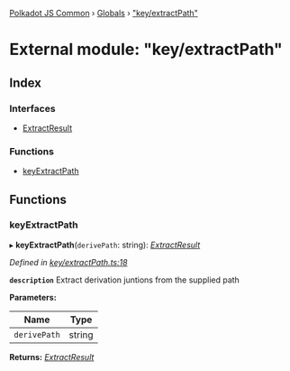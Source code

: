 [Polkadot JS Common](../README.md) › [Globals](../globals.md) › ["key/extractPath"](_key_extractpath_.md)

# External module: "key/extractPath"

## Index

### Interfaces

* [ExtractResult](../interfaces/_key_extractpath_.extractresult.md)

### Functions

* [keyExtractPath](_key_extractpath_.md#keyextractpath)

## Functions

###  keyExtractPath

▸ **keyExtractPath**(`derivePath`: string): *[ExtractResult](../interfaces/_key_extractpath_.extractresult.md)*

*Defined in [key/extractPath.ts:18](https://github.com/polkadot-js/common/blob/81a31519/packages/util-crypto/src/key/extractPath.ts#L18)*

**`description`** Extract derivation juntions from the supplied path

**Parameters:**

Name | Type |
------ | ------ |
`derivePath` | string |

**Returns:** *[ExtractResult](../interfaces/_key_extractpath_.extractresult.md)*
